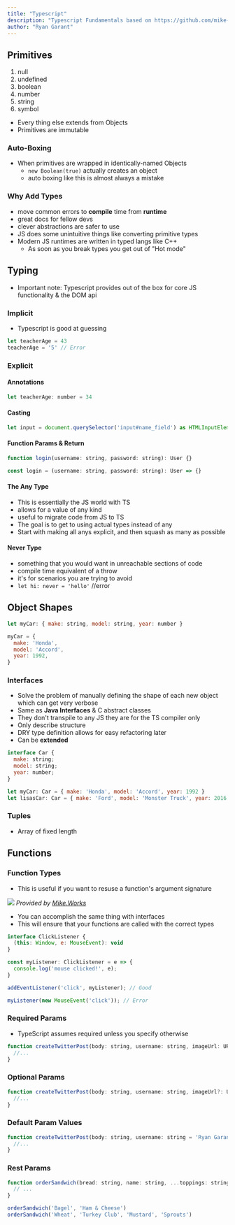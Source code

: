 ```yaml
---
title: "Typescript"
description: "Typescript Fundamentals based on https://github.com/mike-works/typescript-fundamentals"
author: "Ryan Garant"
---
```


<article id="1">

## Primitives

1.  null
2.  undefined
3.  boolean
4.  number
5.  string
6.  symbol

- Every thing else extends from Objects
- Primitives are immutable

### Auto-Boxing

- When primitives are wrapped in identically-named Objects
  - `new Boolean(true)` actually creates an object
  - auto boxing like this is almost always a mistake

### Why Add Types

- move common errors to **compile** time from **runtime**
- great docs for fellow devs
- clever abstractions are safer to use
- JS does some unintuitive things like converting primitive types
- Modern JS runtimes are written in typed langs like C++
  - As soon as you break types you get out of "Hot mode"

</article>

<article id="2">

## Typing

- Important note: Typescript provides out of the box for core JS functionality & the DOM api

### Implicit

- Typescript is good at guessing

```javascript
let teacherAge = 43
teacherAge = '5' // Error
```

### Explicit

#### Annotations

```javascript
let teacherAge: number = 34
```

#### Casting

```javascript
let input = document.querySelector('input#name_field') as HTMLInputElement;
```

#### Function Params & Return

```javascript
function login(username: string, password: string): User {}

const login = (username: string, password: string): User => {}
```

#### The Any Type

- This is essentially the JS world with TS
- allows for a value of any kind
- useful to migrate code from JS to TS
- The goal is to get to using actual types instead of any
- Start with making all anys explicit, and then squash as many as possible

#### Never Type

- something that you would want in unreachable sections of code
- compile time equivalent of a throw
- it's for scenarios you are trying to avoid
- `let hi: never = 'hello'` //error

</article>

<article id="2">

## Object Shapes

```javascript
let myCar: { make: string, model: string, year: number }

myCar = {
  make: 'Honda',
  model: 'Accord',
  year: 1992,
}
```

### Interfaces

- Solve the problem of manually defining the shape of each new object which can get very verbose
- Same as **Java Interfaces** & C abstract classes
- They don't transpile to any JS they are for the TS compiler only
- Only describe structure
- DRY type definition allows for easy refactoring later
- Can be **extended**

```javascript
interface Car {
  make: string;
  model: string;
  year: number;
}

let myCar: Car = { make: 'Honda', model: 'Accord', year: 1992 }
let lisasCar: Car = { make: 'Ford', model: 'Monster Truck', year: 2016 }
```

### Tuples

- Array of fixed length

</article>

<article id="3">

## Functions

### Function Types

- This is useful if you want to resuse a function's argument signature

![](images/function-types.jpg)
_Provided by [Mike.Works](https://mike.works/)_

- You can accomplish the same thing with interfaces
- This will ensure that your functions are called with the correct types

```javascript
interface ClickListener {
  (this: Window, e: MouseEvent): void
}

const myListener: ClickListener = e => {
  console.log('mouse clicked!', e);
}

addEventListener('click', myListener); // Good

myListener(new MouseEvent('click')); // Error
```

### Required Params

- TypeScript assumes required unless you specify otherwise

```javascript
function createTwitterPost(body: string, username: string, imageUrl: URL) {
  //...
}
```

### Optional Params

```javascript
function createTwitterPost(body: string, username: string, imageUrl?: URL) {
  //...
}
```

### Default Param Values

```javascript
function createTwitterPost(body: string, username: string = 'Ryan Garant', imageUrl?: URL) {
  //...
}
```

### Rest Params

```javascript
function orderSandwich(bread: string, name: string, ...toppings: string[]) {
  // ...
}

orderSandwich('Bagel', 'Ham & Cheese')
orderSandwich('Wheat', 'Turkey Club', 'Mustard', 'Sprouts')
```

</article>
